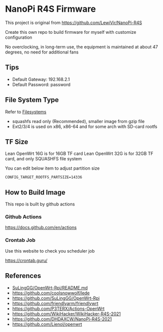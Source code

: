 # NanoPi R4S Firmware

This project is original from https://github.com/LewiVir/NanoPi-R4S

Create this own repo to build firmware for myself with customize configuration

No overclocking, in long-term use, the equipment is maintained at about 47 degrees, no need for additional fans

## Tips
* Default Gateway: 192.168.2.1
* Default Password: password

## File System Type
Refer to [Filesystems](https://openwrt.org/docs/techref/filesystems) 
* squashfs read only (Recommended), smaller image from gzip file
* Ext2/3/4 is used on x86, x86-64 and for some arch with SD-card rootfs

## TF Size
Lean OpenWrt 16G is for 16GB TF card
Lean OpenWrt 32G is for 32GB TF card, and only SQUASHFS file system

You can edit below item to adjust partition size
```
CONFIG_TARGET_ROOTFS_PARTSIZE=14336
```

## How to Build Image
This repo is built by github actions

### Github Actions
https://docs.github.com/en/actions

### Crontab Job
Use this website to check you scheduler job

https://crontab.guru/

## References
* [SuLingGG/OpenWrt-Rpi/README.md](https://github.com/SuLingGG/OpenWrt-Rpi/blob/main/README.md)
* https://github.com/coolsnowwolf/lede
* https://github.com/SuLingGG/OpenWrt-Rpi
* https://github.com/friendlyarm/friendlywrt
* https://github.com/P3TERX/Actions-OpenWrt
* https://github.com/WikiHacker/WikiHacker-R4S-2021
* https://github.com/DHDAXCW/NanoPi-R4S-2021
* https://github.com/Lienol/openwrt